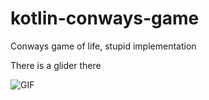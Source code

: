 # kotlin-conways-game
Conways game of life, stupid implementation

There is a glider there

![GIF](https://upload.wikimedia.org/wikipedia/commons/9/96/Animated_glider_emblem.gif)
